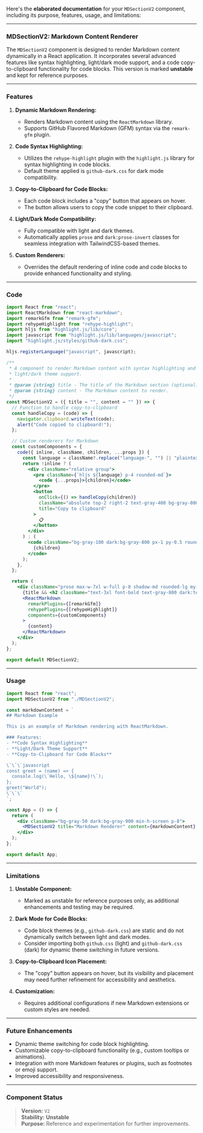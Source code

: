 Here's the **elaborated documentation** for your `MDSectionV2` component, including its purpose, features, usage, and limitations:

---

### **MDSectionV2: Markdown Content Renderer**

The `MDSectionV2` component is designed to render Markdown content dynamically in a React application. It incorporates several advanced features like syntax highlighting, light/dark mode support, and a code copy-to-clipboard functionality for code blocks. This version is marked **unstable** and kept for reference purposes.

---

### **Features**

1. **Dynamic Markdown Rendering:**
   - Renders Markdown content using the `ReactMarkdown` library.
   - Supports GitHub Flavored Markdown (GFM) syntax via the `remark-gfm` plugin.

2. **Code Syntax Highlighting:**
   - Utilizes the `rehype-highlight` plugin with the `highlight.js` library for syntax highlighting in code blocks.
   - Default theme applied is `github-dark.css` for dark mode compatibility.

3. **Copy-to-Clipboard for Code Blocks:**
   - Each code block includes a "copy" button that appears on hover.
   - The button allows users to copy the code snippet to their clipboard.

4. **Light/Dark Mode Compatibility:**
   - Fully compatible with light and dark themes.
   - Automatically applies `prose` and `dark:prose-invert` classes for seamless integration with TailwindCSS-based themes.

5. **Custom Renderers:**
   - Overrides the default rendering of inline code and code blocks to provide enhanced functionality and styling.

---

### **Code**

```jsx
import React from "react";
import ReactMarkdown from "react-markdown";
import remarkGfm from "remark-gfm";
import rehypeHighlight from "rehype-highlight";
import hljs from "highlight.js/lib/core";
import javascript from "highlight.js/lib/languages/javascript";
import "highlight.js/styles/github-dark.css";

hljs.registerLanguage("javascript", javascript);

/**
 * A component to render Markdown content with syntax highlighting and
 * light/dark theme support.
 *
 * @param {string} title - The title of the Markdown section (optional).
 * @param {string} content - The Markdown content to render.
 */
const MDSectionV2 = ({ title = "", content = "" }) => {
  // Function to handle copy-to-clipboard
  const handleCopy = (code) => {
    navigator.clipboard.writeText(code);
    alert("Code copied to clipboard!");
  };

  // Custom renderers for Markdown
  const customComponents = {
    code({ inline, className, children, ...props }) {
      const language = className?.replace("language-", "") || "plaintext";
      return !inline ? (
        <div className="relative group">
          <pre className={`hljs ${language} p-4 rounded-md`}>
            <code {...props}>{children}</code>
          </pre>
          <button
            onClick={() => handleCopy(children)}
            className="absolute top-2 right-2 text-gray-400 bg-gray-800 rounded p-1 opacity-0 group-hover:opacity-100 transition"
            title="Copy to clipboard"
          >
            📋
          </button>
        </div>
      ) : (
        <code className="bg-gray-100 dark:bg-gray-800 px-1 py-0.5 rounded" {...props}>
          {children}
        </code>
      );
    },
  };

  return (
    <div className="prose max-w-7xl w-full p-8 shadow-md rounded-lg my-8 mx-auto dark:prose-invert">
      {title && <h2 className="text-3xl font-bold text-gray-800 dark:text-white mb-6">{title}</h2>}
      <ReactMarkdown
        remarkPlugins={[remarkGfm]}
        rehypePlugins={[rehypeHighlight]}
        components={customComponents}
      >
        {content}
      </ReactMarkdown>
    </div>
  );
};

export default MDSectionV2;
```

---

### **Usage**

```jsx
import React from "react";
import MDSectionV2 from "./MDSectionV2";

const markdownContent = `
## Markdown Example

This is an example of Markdown rendering with ReactMarkdown.

### Features:
- **Code Syntax Highlighting**
- **Light/Dark Theme Support**
- **Copy-to-Clipboard for Code Blocks**

\`\`\`javascript
const greet = (name) => {
  console.log(\`Hello, \${name}!\`);
};
greet("World");
\`\`\`
`;

const App = () => {
  return (
    <div className="bg-gray-50 dark:bg-gray-900 min-h-screen p-8">
      <MDSectionV2 title="Markdown Renderer" content={markdownContent} />
    </div>
  );
};

export default App;
```

---

### **Limitations**
1. **Unstable Component:**
   - Marked as unstable for reference purposes only, as additional enhancements and testing may be required.

2. **Dark Mode for Code Blocks:**
   - Code block themes (e.g., `github-dark.css`) are static and do not dynamically switch between light and dark modes.
   - Consider importing both `github.css` (light) and `github-dark.css` (dark) for dynamic theme switching in future versions.

3. **Copy-to-Clipboard Icon Placement:**
   - The "copy" button appears on hover, but its visibility and placement may need further refinement for accessibility and aesthetics.

4. **Customization:**
   - Requires additional configurations if new Markdown extensions or custom styles are needed.

---

### **Future Enhancements**
- Dynamic theme switching for code block highlighting.
- Customizable copy-to-clipboard functionality (e.g., custom tooltips or animations).
- Integration with more Markdown features or plugins, such as footnotes or emoji support.
- Improved accessibility and responsiveness.

---

### **Component Status**
> **Version:** `V2`  
> **Stability:** **Unstable**  
> **Purpose:** Reference and experimentation for further improvements.